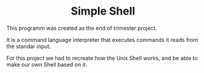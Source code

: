 <h1 align="center">Simple Shell</h1>
</div>
<!-- ABOUT -->


This programm was created as the end of trimester project.

It is a command language interpreter that executes commands it reads from the standar input.

For this project we had to recreate how the Unix Shell works, and be able to make our own Shell based on it.
